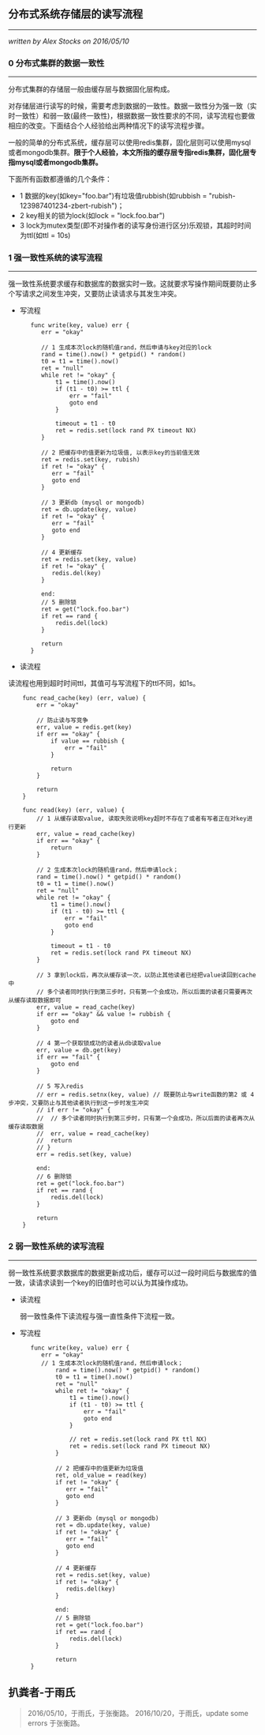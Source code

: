 ## 分布式系统存储层的读写流程 ##
---
*written by Alex Stocks on 2016/05/10*

### 0 分布式集群的数据一致性 ###
---


分布式集群的存储层一般由缓存层与数据固化层构成。

对存储层进行读写的时候，需要考虑到数据的一致性。数据一致性分为强一致（实时一致性）和弱一致(最终一致性)，根据数据一致性要求的不同，读写流程也要做相应的改变。下面结合个人经验给出两种情况下的读写流程步骤。

一般的简单的分布式系统，缓存层可以使用redis集群，固化层则可以使用mysql或者mongodb集群。**限于个人经验，本文所指的缓存层专指redis集群，固化层专指mysql或者mongodb集群。**


下面所有函数都遵循的几个条件：

   - 1 数据的key(如key="foo.bar")有垃圾值rubbish(如rubbish = "rubish-123987401234-zbert-rubish")；
   - 2 key相关的锁为lock(如lock = "lock.foo.bar")
   - 3 lock为mutex类型(即不对操作者的读写身份进行区分)乐观锁，其超时时间为ttl(如ttl = 10s)


### 1 强一致性系统的读写流程 ###
---

强一致性系统要求缓存和数据库的数据实时一致。这就要求写操作期间既要防止多个写请求之间发生冲突，又要防止读请求与其发生冲突。

- 写流程

		 func write(key, value) err {
		  	err = "okay"

		  	// 1 生成本次lock的随机值rand，然后申请与key对应的lock
		 	rand = time().now() * getpid() * random()
		 	t0 = t1 = time().now()
		 	ret = "null"
		 	while ret != "okay" {
		 	    t1 = time().now()
		 	    if (t1 - t0) >= ttl {
					err = "fail"
		 	        goto end
		 	    }

				timeout = t1 - t0
		 	    ret = redis.set(lock rand PX timeout NX)
		 	}

		 	// 2 把缓存中的值更新为垃圾值, 以表示key的当前值无效
		 	ret = redis.set(key, rubish)
		 	if ret != "okay" {
		 	   err = "fail"
		 	   goto end
		 	}

		 	// 3 更新db (mysql or mongodb)
		 	ret = db.update(key, value)
		 	if ret != "okay" {
		 	   err = "fail"
		 	   goto end
		 	}

		 	// 4 更新缓存
		 	ret = redis.set(key, value)
		 	if ret != "okay" {
		 	   redis.del(key)
		 	}

		 	end:
		 	// 5 删除锁
		 	ret = get("lock.foo.bar")
		 	if ret == rand {
		 	    redis.del(lock)
		 	}

			return
		 }


- 读流程

读流程也用到超时时间ttl，其值可与写流程下的ttl不同，如1s。

		func read_cache(key) (err, value) {
	 	 	err = "okay"

			// 防止读与写竞争
	 	 	err, value = redis.get(key)
     	 	if err == "okay" {
     	 		if value == rubbish {
	 	 			err = "fail"
	 	 		}

	 	 		return
	 	 	}

			return
		}

		func read(key) (err, value) {
     	 	// 1 从缓存读取value, 读取失败说明key超时不存在了或者有写者正在对key进行更新
	 	 	err, value = read_cache(key)
     	 	if err == "okay" {
	 	 		return
	 	 	}

		  	// 2 生成本次lock的随机值rand，然后申请lock；
		 	rand = time().now() * getpid() * random()
		 	t0 = t1 = time().now()
		 	ret = "null"
		 	while ret != "okay" {
		 	    t1 = time().now()
		 	    if (t1 - t0) >= ttl {
					err = "fail"
		 	        goto end
		 	    }

				timeout = t1 - t0
		 	    ret = redis.set(lock rand PX timeout NX)
		 	}

			// 3 拿到lock后，再次从缓存读一次，以防止其他读者已经把value读回到cache中
			// 多个读者同时执行到第三步时，只有第一个会成功，所以后面的读者只需要再次从缓存读取数据即可
	 	 	err, value = read_cache(key)
     	 	if err == "okay" && value != rubbish {
	 	 		goto end
	 	 	}

     	 	// 4 第一个获取锁成功的读者从db读取value
	 	 	err, value = db.get(key)
     	 	if err == "fail" {
	 	 		goto end
	 	 	}

	 	 	// 5 写入redis
	 	 	// err = redis.setnx(key, value) // 既要防止与write函数的第2 或 4步冲突，又要防止与其他读者执行到这一步时发生冲突
			// if err != "okay" {
			// 	// 多个读者同时执行到第三步时，只有第一个会成功，所以后面的读者再次从缓存读取数据
			// 	err, value = read_cache(key)
			// 	return
			// }
	 	 	err = redis.set(key, value)

			end:
		 	// 6 删除锁
		 	ret = get("lock.foo.bar")
		 	if ret == rand {
		 	    redis.del(lock)
		 	}

			return
     	}

### 2 弱一致性系统的读写流程 ###
---

弱一致性系统要求数据库的数据更新成功后，缓存可以过一段时间后与数据库的值一致，读请求读到一个key的旧值时也可以认为其操作成功。

- 读流程

	弱一致性条件下读流程与强一直性条件下流程一致。

- 写流程

		 func write(key, value) err {
		  	err = "okay"
		  	// 1 生成本次lock的随机值rand，然后申请lock；
		 		rand = time().now() * getpid() * random()
		 		t0 = t1 = time().now()
		 		ret = "null"
		 		while ret != "okay" {
		 		    t1 = time().now()
		 		    if (t1 - t0) >= ttl {
						err = "fail"
						goto end
		 		    }

		 		    // ret = redis.set(lock rand PX ttl NX)
		 		    ret = redis.set(lock rand PX timeout NX)
		 		}

		 		// 2 把缓存中的值更新为垃圾值
		 		ret, old_value = read(key)
		 		if ret != "okay" {
		 		   err = "fail"
		 		   goto end
		 		}

		 		// 3 更新db (mysql or mongodb)
		 		ret = db.update(key, value)
		 		if ret != "okay" {
		 		   err = "fail"
		 		   goto end
		 		}

		 		// 4 更新缓存
		 		ret = redis.set(key, value)
		 		if ret != "okay" {
		 		   redis.del(key)
		 		}

		 		end:
		 		// 5 删除锁
		 		ret = get("lock.foo.bar")
		 		if ret == rand {
		 		    redis.del(lock)
		 		}

				return
		 }

## 扒粪者-于雨氏 ##

> 2016/05/10，于雨氏，于张衡路。
> 2016/10/20，于雨氏，update some errors 于张衡路。

